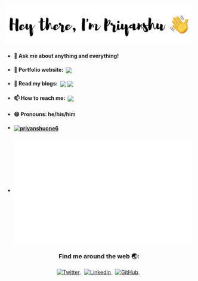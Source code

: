 [<img src = "banner.png">](https://github.com/priyanshuone6)
<!--
   - #### 🔭 Currently working on contributing to open source 
   - #### 🌱 Currently learning python frameworks
   - #### 👯 Looking to collaborate on open sourced projects
   - #### 🤔 I’m looking for help with ... -->
- #### 💬 Ask me about anything and everything!
- #### 🎯 Portfolio website: &nbsp;<a target="_blank" href="https://priyanshuone6.github.io"><img align="center" src="https://img.shields.io/badge/-Website-0057a1?style=flat-square&logo=codepen&logoColor=white&link=https://priyanshuone6.github.io"></a>
- #### 📝 Read my blogs: &nbsp;<a target="_blank" href="https://dev.to/priyanshu"><img align="center" src="https://img.shields.io/badge/-@priyanshu-03a57a?style=flat-square&labelColor=000000&logo=dev.to&link=https://dev.to/priyanshu"></a>&nbsp;<a target="_blank" href="https://priyanshuone6.hashnode.dev/"><img align="center" src="https://img.shields.io/badge/-@priyanshuone6-000000?style=flat-square&labelColor=2962ff&logo=hashnode&link=https://priyanshuone6.hashnode.dev/"></a>
- #### 📫 How to reach me: &nbsp;<a target="_blank" href="mailto:priyanshuone6@gmail.com"><img align="center" src="https://img.shields.io/badge/-priyanshuone6@gmail.com-c14438?style=flat-square&logo=Gmail&logoColor=white&link=mailto:priyanshuone6@gmail.com"></a>
- #### 😄 Pronouns: he/his/him
<!-- - #### ⚡ Fun fact: ... -->
- #### [<img align="center" src="https://komarev.com/ghpvc/?username=priyanshuone6&style=flat-square&color=DE970B" alt="priyanshuone6" />](https://github.com/priyanshuone6)
- #### [<img align="center" src="https://raw.githubusercontent.com/priyanshuone6/readme_stats/output/generated/overview.svg" />](https://github.com/priyanshuone6)
<!--  [<img align="center" src="https://raw.githubusercontent.com/priyanshuone6/readme_stats/output/generated/languages.svg" />](https://github.com/priyanshuone6)
- ### [<img align="center" src="https://github-readme-stats.vercel.app/api?username=priyanshuone6&hide_rank=true&include_all_commits=false&show_icons=true&count_private=true&custom_title=GitHub Stats" alt="priyanshuone6" />](https://github.com/priyanshuone6) -->
<h3 align="center">Find me around the web 🌏:</h3>
<p align="center">
   <a href="https://twitter.com/priyanshuone6" target="_blank">
   <img align="center" alt="Twitter" width="30px" src="https://image.flaticon.com/icons/svg/733/733579.svg" />
   </a>&nbsp;
   <a href="https://linkedin.com/in/priyanshuone6" target="_blank">
   <img align="center" alt="Linkedin" width="30px" src="https://image.flaticon.com/icons/svg/174/174857.svg" />
   </a>&nbsp;
   <a href="https://github.com/priyanshuone6" target="_blank">
   <img align="center" alt="GitHub" width="30px" src="https://image.flaticon.com/icons/svg/25/25231.svg" />
   </a>&nbsp;<!--
   <a href="https://instagram.com/priyanshuone6" target="blank">
   <img align="center" alt="Instagram" width="30px" src="https://image.flaticon.com/icons/svg/2111/2111463.svg" />
   </a>&nbsp;
   <a href="https://www.facebook.com/priyanshuone6" target="_blank">
   <img align="center" alt="Facebook" width="30px" src="https://image.flaticon.com/icons/svg/733/733547.svg" />
   </a> -->
</p>
